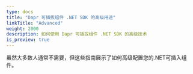 ```yaml
---
type: docs
title: "Dapr 可插拔组件 .NET SDK 的高级用途"
linkTitle: "Advanced"
weight: 2000
description: 如何使用 Dapr 可插拔组件 .NET SDK 的高级技术
is_preview: true
---
```


虽然大多数人通常不需要，但这些指南展示了如何高级配置您的.NET可插入组件。